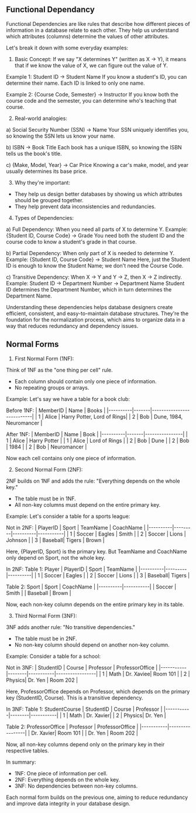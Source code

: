 ## Functional Dependancy 

Functional Dependencies are like rules that describe how different pieces of information in a database relate to each other. They help us understand which attributes (columns) determine the values of other attributes.

Let's break it down with some everyday examples:

1. Basic Concept:
If we say "X determines Y" (written as X -> Y), it means that if we know the value of X, we can figure out the value of Y.

Example 1: Student ID -> Student Name
If you know a student's ID, you can determine their name. Each ID is linked to only one name.

Example 2: {Course Code, Semester} -> Instructor
If you know both the course code and the semester, you can determine who's teaching that course.

2. Real-world analogies:

a) Social Security Number (SSN) -> Name
Your SSN uniquely identifies you, so knowing the SSN lets us know your name.

b) ISBN -> Book Title
Each book has a unique ISBN, so knowing the ISBN tells us the book's title.

c) {Make, Model, Year} -> Car Price
Knowing a car's make, model, and year usually determines its base price.

3. Why they're important:
- They help us design better databases by showing us which attributes should be grouped together.
- They help prevent data inconsistencies and redundancies.

4. Types of Dependencies:

a) Full Dependency: 
When you need all parts of X to determine Y.
Example: {Student ID, Course Code} -> Grade
You need both the student ID and the course code to know a student's grade in that course.

b) Partial Dependency:
When only part of X is needed to determine Y.
Example: {Student ID, Course Code} -> Student Name
Here, just the Student ID is enough to know the Student Name; we don't need the Course Code.

c) Transitive Dependency:
When X -> Y and Y -> Z, then X -> Z indirectly.
Example: Student ID -> Department Number -> Department Name
Student ID determines the Department Number, which in turn determines the Department Name.

Understanding these dependencies helps database designers create efficient, consistent, and easy-to-maintain database structures. They're the foundation for the normalization process, which aims to organize data in a way that reduces redundancy and dependency issues.

## Normal Forms

1. First Normal Form (1NF):

Think of 1NF as the "one thing per cell" rule.

- Each column should contain only one piece of information.
- No repeating groups or arrays.

Example:
Let's say we have a table for a book club:

Before 1NF:
| MemberID | Name  | Books                     |
|----------|-------|---------------------------|
| 1        | Alice | Harry Potter, Lord of Rings|
| 2        | Bob   | Dune, 1984, Neuromancer   |

After 1NF:
| MemberID | Name  | Book           |
|----------|-------|----------------|
| 1        | Alice | Harry Potter   |
| 1        | Alice | Lord of Rings  |
| 2        | Bob   | Dune           |
| 2        | Bob   | 1984           |
| 2        | Bob   | Neuromancer    |

Now each cell contains only one piece of information.

2. Second Normal Form (2NF):

2NF builds on 1NF and adds the rule: "Everything depends on the whole key."

- The table must be in 1NF.
- All non-key columns must depend on the entire primary key.

Example:
Let's consider a table for a sports league:

Not in 2NF:
| PlayerID | Sport   | TeamName | CoachName |
|----------|---------|----------|-----------|
| 1        | Soccer  | Eagles   | Smith     |
| 2        | Soccer  | Lions    | Johnson   |
| 3        | Baseball| Tigers   | Brown     |

Here, {PlayerID, Sport} is the primary key. But TeamName and CoachName only depend on Sport, not the whole key.

In 2NF:
Table 1: Player
| PlayerID | Sport   | TeamName |
|----------|---------|----------|
| 1        | Soccer  | Eagles   |
| 2        | Soccer  | Lions    |
| 3        | Baseball| Tigers   |

Table 2: Sport
| Sport    | CoachName |
|----------|-----------|
| Soccer   | Smith     |
| Baseball | Brown     |

Now, each non-key column depends on the entire primary key in its table.

3. Third Normal Form (3NF):

3NF adds another rule: "No transitive dependencies."

- The table must be in 2NF.
- No non-key column should depend on another non-key column.

Example:
Consider a table for a school:

Not in 3NF:
| StudentID | Course | Professor | ProfessorOffice |
|-----------|--------|-----------|-----------------|
| 1         | Math   | Dr. Xaviee| Room 101        |
| 2         | Physics| Dr. Yen   | Room 202        |

Here, ProfessorOffice depends on Professor, which depends on the primary key (StudentID, Course). This is a transitive dependency.

In 3NF:
Table 1: StudentCourse
| StudentID | Course | Professor |
|-----------|--------|-----------|
| 1         | Math   | Dr. Xavier|
| 2         | Physics| Dr. Yen   |

Table 2: ProfessorOffice
| Professor | ProfessorOffice |
|-----------|-----------------|
| Dr. Xavier| Room 101        |
| Dr. Yen   | Room 202        |

Now, all non-key columns depend only on the primary key in their respective tables.

In summary:
- 1NF: One piece of information per cell.
- 2NF: Everything depends on the whole key.
- 3NF: No dependencies between non-key columns.

Each normal form builds on the previous one, aiming to reduce redundancy and improve data integrity in your database design.
